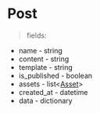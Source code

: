 # Post
> fields:

* name - string
* content - string
* template - string
* is\_published - boolean
* assets - list<[Asset](FIELDS_ASSET.md)>
* created\_at - datetime
* data - dictionary
